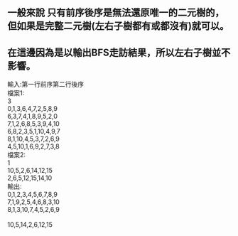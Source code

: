 ## 一般來說 只有前序後序是無法還原唯一的二元樹的，但如果是完整二元樹(左右子樹都有或都沒有)就可以。
## 在這邊因為是以輸出BFS走訪結果，所以左右子樹並不影響。

輸入:第一行前序第二行後序<br>
檔案1:<br>
3<br>
0,1,3,6,4,7,2,5,8,9<br>
6,3,7,4,1,8,9,5,2,0<br>
7,1,2,6,8,5,3,9,4,10<br>
6,8,2,3,5,1,10,4,9,7<br>
8,1,10,4,5,3,7,2,6,9<br>
4,5,10,1,6,9,2,7,3,8<br>
檔案2:<br>
1<br>
10,5,2,6,14,12,15<br>
2,6,5,12,15,14,10<br>
輸出:<br>
0,1,2,3,4,5,6,7,8,9<br>
7,1,9,2,5,4,6,8,3,10<br>
8,1,3,10,7,4,5,2,6,9<br>
<br>
10,5,14,2,6,12,15